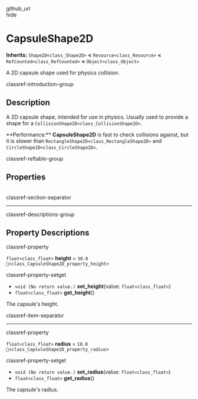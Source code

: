 github\_url  
hide

# CapsuleShape2D

**Inherits:** `Shape2D<class_Shape2D>` **&lt;**
`Resource<class_Resource>` **&lt;** `RefCounted<class_RefCounted>`
**&lt;** `Object<class_Object>`

A 2D capsule shape used for physics collision.

classref-introduction-group

## Description

A 2D capsule shape, intended for use in physics. Usually used to provide
a shape for a `CollisionShape2D<class_CollisionShape2D>`.

\*\*Performance:\*\* **CapsuleShape2D** is fast to check collisions
against, but it is slower than
`RectangleShape2D<class_RectangleShape2D>` and
`CircleShape2D<class_CircleShape2D>`.

classref-reftable-group

## Properties

<table>
<tbody>
<tr>
</tr>
<tr>
</tr>
</tbody>
</table>

classref-section-separator

------------------------------------------------------------------------

classref-descriptions-group

## Property Descriptions

classref-property

`float<class_float>` **height** = `30.0`
`🔗<class_CapsuleShape2D_property_height>`

classref-property-setget

-   `void (No return value.)` **set\_height**(value:
    `float<class_float>`)
-   `float<class_float>` **get\_height**()

The capsule's height.

classref-item-separator

------------------------------------------------------------------------

classref-property

`float<class_float>` **radius** = `10.0`
`🔗<class_CapsuleShape2D_property_radius>`

classref-property-setget

-   `void (No return value.)` **set\_radius**(value:
    `float<class_float>`)
-   `float<class_float>` **get\_radius**()

The capsule's radius.
